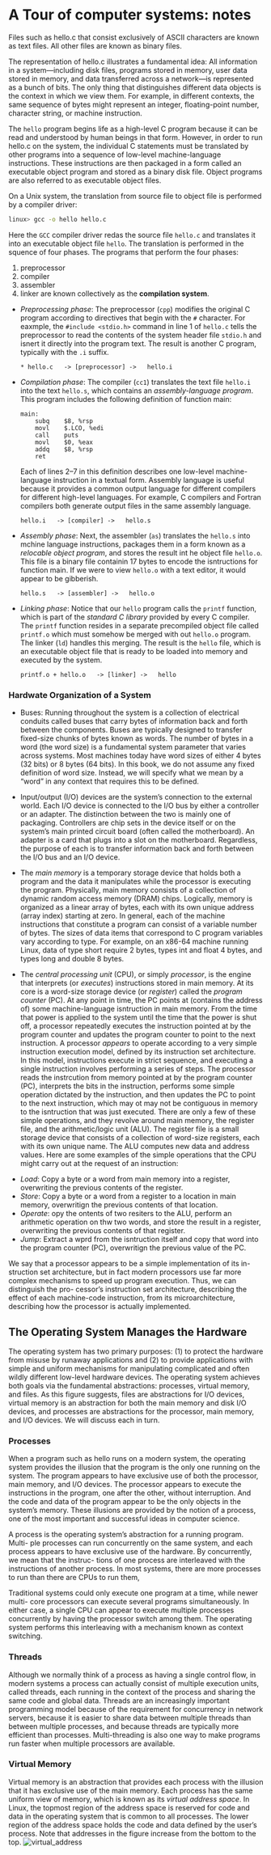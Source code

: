 # A Tour of computer systems: notes
Files such as hello.c that consist exclusively
of ASCII characters are known as text files. All other files are known as binary
files.

The representation of hello.c illustrates a fundamental idea: All information
in a system—including disk files, programs stored in memory, user data stored in
memory, and data transferred across a network—is represented as a bunch of bits.
The only thing that distinguishes different data objects is the context in which
we view them. For example, in different contexts, the same sequence of bytes
might represent an integer, floating-point number, character string, or machine
instruction.

The `hello` program begins life as a high-level C program because it can be read
and understood by human beings in that form. However, in order to run hello.c
on the system, the individual C statements must be translated by other programs
into a sequence of low-level machine-language instructions. These instructions are
then packaged in a form called an executable object program and stored as a binary
disk file. Object programs are also referred to as executable object files.

On a Unix system, the translation from source file to object file is performed
by a compiler driver:
```bash
linux> gcc -o hello hello.c
```

Here the `GCC` compiler driver redas the source file `hello.c` and translates it into
an executable object file `hello`. The translation is performed in the squence 
of four phases. The programs that perform the four phases:
1. preprocessor
2. compiler
3. assembler
4. linker
are known collectively as the __compilation system__.

 + _Preprocessing phase_: The preprocessor (`cpp`) modifies the original C program
   according to directives that begin with the `#` character. For eaxmple, the
   `#include <stdio.h>` command in line 1 of `hello.c` tells the preprocessor
   to read the contents of the system header file `stdio.h` and isnert it directly
   into the program text. The result is another C program, typically with the `.i`
   suffix.
   ```
   * hello.c   -> [preprocessor] ->   hello.i
   ```

 + _Compilation phase_: The compiler (`cc1`) translates the   text file `hello.i` into
    the text `hello.s`, which contains an _assembly-language program_. This program includes the following definition
    of function main:
    ```assembly
    main:
        subq    $8, %rsp
        movl    $.LCO, %edi
        call    puts
        movl    $0, %eax
        addq    $8, %rsp
        ret
    ```
    Each of lines 2–7 in this definition describes one low-level machine-
    language instruction in a textual form. Assembly language is useful because
    it provides a common output language for different compilers for different
    high-level languages. For example, C compilers and Fortran compilers both
    generate output files in the same assembly language.
    ```
    hello.i   -> [compiler] ->   hello.s
    ```

 + _Assembly phase_: Next, the assembler (`as`) translates
 the `hello.s` into mchine language instructions,
   packages them in a form known as a _relocable object program_,
   and stores the result int he object file `hello.o`.
   This file is a binary file containin 17 bytes to encode
   the isntructions for function main. If we were to
   view `hello.o` with a text editor, it would
   appear to be gibberish.
   ```
   hello.s   -> [assembler] ->   hello.o
   ```

 + _Linking phase_: Notice that our `hello` program calls
   the `printf` function, which is part of the _standard C library_ provided by every C compiler. The `printf`
   function resides in a separate precompiled object file 
   called `printf.o` which must somehow be merged with
   out `hello.o` program. The linker (`ld`) handles this
   merging. The result is the `hello` file, which is an
   executable object file that is ready to be loaded into 
   memory and executed by the system.
   ```
   printf.o + hello.o   -> [linker] ->   hello
   ```



### Hardwate Organization of a System
+ Buses: Running throughout the system is a collection of electrical conduits called buses
that carry bytes of information back and forth between the components. Buses
are typically designed to transfer fixed-size chunks of bytes known as words. The
number of bytes in a word (the word size) is a fundamental system parameter that
varies across systems. Most machines today have word sizes of either 4 bytes (32
bits) or 8 bytes (64 bits). In this book, we do not assume any fixed definition of
word size. Instead, we will specify what we mean by a “word” in any context that
requires this to be defined.

+ Input/output (I/O) devices are the system’s connection to the external world. Each I/O device is connected to the I/O bus by either a controller or an adapter.
The distinction between the two is mainly one of packaging. Controllers are chip
sets in the device itself or on the system’s main printed circuit board (often called
the motherboard). An adapter is a card that plugs into a slot on the motherboard.
Regardless, the purpose of each is to transfer information back and forth between
the I/O bus and an I/O device.

+ The _main memory_ is a temporary storage device that holds both a program and
the data it manipulates while the processor is executing the program. Physically,
main memory consists of a collection of dynamic random access memory (DRAM)
chips. Logically, memory is organized as a linear array of bytes, each with its own
unique address (array index) starting at zero. In general, each of the machine
instructions that constitute a program can consist of a variable number of bytes.
The sizes of data items that correspond to C program variables vary according
to type. For example, on an x86-64 machine running Linux, data of type short
require 2 bytes, types int and float 4 bytes, and types long and double 8 bytes.

+ The _central processing unit_ (CPU), or simply _processor_, is the engine that
interprets (or _executes_) instructions stored in main memory. At its core
is a word-size storage device (or _register_) called the _program counter_ (PC).
At any point in time, the PC points at (contains the address of) some
machine-language isntruction in main memory. From the time that power is applied
to the system until the time that the
power is shut off, a processor repeatedly executes the instruction pointed at by the
program counter and updates the program counter to point to the next instruction.
A processor _appears_ to operate according to a very simple instruction execution
model, defined by its instruction set architecture. In this model, instructions execute
in strict sequence, and executing a single instruction involves performing
a series of steps. The processor reads the instrcution from memory pointed
at by the program counter (PC), interprets the bits in the instruction, performs
some simple operation dictated by the instruction, and then updates the PC to
point to the next instruction, which may ot may not be contiguous in memory
to the isntruction that was just executed.
There are only a few of these simple operations, and they revolve around
main memory, the register file, and the arithmetic/logic unit (ALU). The register
file is a small storage device that consists of a collection of word-size registers, each
with its own unique name. The ALU computes new data and address values. Here
are some examples of the simple operations that the CPU might carry out at the
request of an instruction:
- _Load_: Copy a byte or a word from main memory into a register,
overwriting the previous contents of the register.
- _Store_: Copy a byte or a word from a register to a location in main memory,
overwritign the previous contents of that location.
- _Operate_: opy the ontents of two resiters to the ALU, perform an
arithmetic operation on thw two words, and store the result in a register,
overwriting the previous contents of that register.
- _Jump_: Extract a wprd from the isntruction itself and copy that word
into the program counter (PC), overwritign the previous value of the PC.

We say that a processor appears to be a simple implementation of its in-
struction set architecture, but in fact modern processors use far more complex
mechanisms to speed up program execution. Thus, we can distinguish the pro-
cessor’s instruction set architecture, describing the effect of each machine-code
instruction, from its microarchitecture, describing how the processor is actually
implemented. 


## The Operating System Manages the Hardware
The operating system has two primary purposes: (1) to protect the hardware
from misuse by runaway applications and (2) to provide applications with simple
and uniform mechanisms for manipulating complicated and often wildly different
low-level hardware devices. The operating system achieves both goals via the
fundamental abstractions: processes, virtual memory, and
files. As this figure suggests, files are abstractions for I/O devices, virtual memory
is an abstraction for both the main memory and disk I/O devices, and processes
are abstractions for the processor, main memory, and I/O devices. We will discuss
each in turn.

### Processes
When a program such as hello runs on a modern system, the operating system
provides the illusion that the program is the only one running on the system. The
program appears to have exclusive use of both the processor, main memory, and
I/O devices. The processor appears to execute the instructions in the program, one
after the other, without interruption. And the code and data of the program appear
to be the only objects in the system’s memory. These illusions are provided by the
notion of a process, one of the most important and successful ideas in computer
science.

A process is the operating system’s abstraction for a running program. Multi-
ple processes can run concurrently on the same system, and each process appears
to have exclusive use of the hardware. By concurrently, we mean that the instruc-
tions of one process are interleaved with the instructions of another process. In
most systems, there are more processes to run than there are CPUs to run them,

Traditional systems could only execute one program at a time, while newer multi-
core processors can execute several programs simultaneously. In either case, a
single CPU can appear to execute multiple processes concurrently by having the
processor switch among them. The operating system performs this interleaving
with a mechanism known as context switching.

### Threads
Although we normally think of a process as having a single control flow, in modern
systems a process can actually consist of multiple execution units, called threads,
each running in the context of the process and sharing the same code and global
data. Threads are an increasingly important programming model because of the
requirement for concurrency in network servers, because it is easier to share data
between multiple threads than between multiple processes, and because threads
are typically more efficient than processes. Multi-threading is also one way to make
programs run faster when multiple processors are available.

### Virtual Memory
Virtual memory is an abstraction that provides each process with the illusion that it
has exclusive use of the main memory. Each process has the same uniform view of
memory, which is known as its _virtual address space_.
In Linux, the topmost region of the address space is reserved for code and data
in the operating system that is common to all processes. The lower region of the
address space holds the code and data defined by the user’s process. Note that
addresses in the figure increase from the bottom to the top.
![virtual_address](res/virtual_address_space.png)